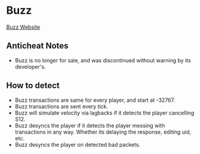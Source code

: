 # Buzz
[Buzz Website]([https://www.spigotmc.org/resources/vulcan-anti-cheat-advanced-cheat-detection-1-7-1-19-2.83626/](https://buzzanticheat.com/))
## Anticheat Notes
- Buzz is no longer for sale, and was discontinued without warning by its developer's.

## How to detect
- Buzz transactions are same for every player, and start at -32767.
- Buzz transactions are sent every tick.
- Buzz will simulate velocity via lagbacks if it detects the player cancelling S12.
- Buzz desyncs the player if it detects the player messing with transactions in any way. Whether its delaying the response, editing uid, etc.
- Buzz desyncs the player on detected bad packets.
